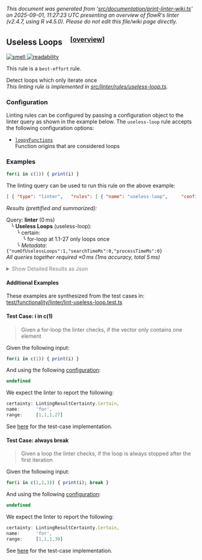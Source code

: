 _This document was generated from '[src/documentation/print-linter-wiki.ts](https://github.com/flowr-analysis/flowr/tree/main//src/documentation/print-linter-wiki.ts)' on 2025-09-01, 11:27:23 UTC presenting an overview of flowR's linter (v2.4.7, using R v4.5.0). Please do not edit this file/wiki page directly._
<h2 id="useless-loop">Useless Loops&emsp;<sup>[<a href="https://github.com/flowr-analysis/flowr/wiki/Linter">overview</a>]</sup></h2>

<span title="This rule is used to detect issues that do not directly affect the semantics of the code, but are still considered bad practice."><a href='#smell'>![smell](https://img.shields.io/badge/smell-yellow) </a></span> <span title="This rule is used to detect issues that are related to the readability of the code. For example, complex expressions, long lines, or inconsistent formatting."><a href='#readability'>![readability](https://img.shields.io/badge/readability-teal) </a></span>


This rule is a `best-effort` rule.
 
Detect loops which only iterate once\
_This linting rule is implemented in <a href="https://github.com/flowr-analysis/flowr/tree/main//src/linter/rules/useless-loop.ts#L27">src/linter/rules/useless-loop.ts</a>._


### Configuration

Linting rules can be configured by passing a configuration object to the linter query as shown in the example below.
The `useless-loop` rule accepts the following configuration options:

- <a href="https://github.com/flowr-analysis/flowr/tree/main//src/linter/rules/useless-loop.ts#L20"><code><span title="Function origins that are considered loops">loopyFunctions</span></code></a>\
Function origins that are considered loops

### Examples


```r
for(i in c(1)) { print(i) }
```


The linting query can be used to run this rule on the above example:




```json
[ { "type": "linter",   "rules": [ { "name": "useless-loop",     "config": {} } ] } ]
```






_Results (prettified and summarized):_

Query: **linter** (0 ms)\
&nbsp;&nbsp;&nbsp;╰ **Useless Loops** (useless-loop):\
&nbsp;&nbsp;&nbsp;&nbsp;&nbsp;&nbsp;&nbsp;╰ certain:\
&nbsp;&nbsp;&nbsp;&nbsp;&nbsp;&nbsp;&nbsp;&nbsp;&nbsp;&nbsp;&nbsp;╰ for-loop at 1.1-27 only loops once\
&nbsp;&nbsp;&nbsp;&nbsp;&nbsp;&nbsp;&nbsp;╰ _Metadata_: <code>{"numOfUselessLoops":1,"searchTimeMs":0,"processTimeMs":0}</code>\
_All queries together required ≈0 ms (1ms accuracy, total 5 ms)_

<details> <summary style="color:gray">Show Detailed Results as Json</summary>

The analysis required _4.9 ms_ (including parsing and normalization and the query) within the generation environment.	

In general, the JSON contains the Ids of the nodes in question as they are present in the normalized AST or the dataflow graph of flowR.
Please consult the [Interface](https://github.com/flowr-analysis/flowr/wiki/Interface) wiki page for more information on how to get those.




```json
{
  "linter": {
    "results": {
      "useless-loop": {
        "results": [
          {
            "certainty": "certain",
            "name": "for",
            "range": [
              1,
              1,
              1,
              27
            ]
          }
        ],
        ".meta": {
          "numOfUselessLoops": 1,
          "searchTimeMs": 0,
          "processTimeMs": 0
        }
      }
    },
    ".meta": {
      "timing": 0
    }
  },
  ".meta": {
    "timing": 0
  }
}
```



</details>







	

#### Additional Examples
	
These examples are synthesized from the test cases in: [test/functionality/linter/lint-useless-loop.test.ts](https://github.com/flowr-analysis/flowr/tree/main//test/functionality/linter/lint-useless-loop.test.ts)


<h4 id="Test_Case:_i_in_c_1_">Test Case: i in c(1)</h4>

> Given a for-loop the linter checks, if the vector only contains one element

Given the following input:

```r
for(i in c(1)) { print(i) }
```


And using the following [configuration](#configuration): 
```ts
undefined
```


We expect the linter to report the following:

```ts
certainty: LintingResultCertainty.Certain,
name:      'for',
range:     [1,1,1,27]
```


See [here](https://github.com/flowr-analysis/flowr/tree/main//test/functionality/linter/lint-useless-loop.test.ts#L9) for the test-case implementation.
		
<h4 id="Test_Case:_always_break">Test Case: always break</h4>

> Given a loop the linter checks, if the loop is always stopped after the first iteration

Given the following input:

```r
for(i in c(1,2,3)) { print(i); break }
```


And using the following [configuration](#configuration): 
```ts
undefined
```


We expect the linter to report the following:

```ts
certainty: LintingResultCertainty.Certain,
name:      'for',
range:     [1,1,1,38]
```


See [here](https://github.com/flowr-analysis/flowr/tree/main//test/functionality/linter/lint-useless-loop.test.ts#L16) for the test-case implementation.